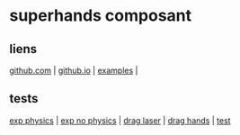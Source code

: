 # superhands composant

## liens
[github.com](https://github.com/wmurphyrd/aframe-super-hands-component) | 
[github.io](https://wmurphyrd.github.io/aframe-super-hands-component/) |
[examples](https://wmurphyrd.github.io/aframe-super-hands-component/examples/) |

## tests
[exp physics](https://eminet666.github.io/eminet_VR/x_test/superhands/examples/0_exp_physics_handscontrol.html) |
[exp no physics](https://eminet666.github.io/eminet_VR/x_test/superhands/examples/1_exp_nophysics_lasercontrol.html) |
[drag laser](https://eminet666.github.io/eminet_VR/x_test/superhands/0_drag_lasercontrol.html) |
[drag hands](https://eminet666.github.io/eminet_VR/x_test/superhands/0_drag_handscontrol.html) |
[test](https://eminet666.github.io/eminet_VR/x_test/superhands/examples/0_exp_physics_handscontrol.html)
